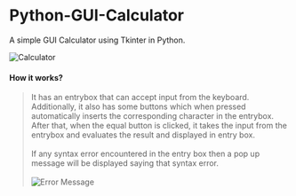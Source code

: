 # Python-GUI-Calculator
A simple GUI Calculator using Tkinter in Python.

![Calculator](https://github.com/SaiSwarup27/Python-GUI-Calculator/blob/master/images/Calculator.png)

#### How it works? <br/>
>It has an entrybox that can accept input from the keyboard. Additionally, it also has some buttons which when pressed automatically inserts the corresponding character in the entrybox. After that, when the equal button is clicked, it takes the input from the entrybox and evaluates the result and displayed in entry box.<br/><br/>
>If any syntax error encountered in the entry box then a pop up message will be displayed saying that syntax error.<br/><br/>
![Error Message](https://github.com/SaiSwarup27/Python-GUI-Calculator/blob/master/images/ErrorMsg.png)

